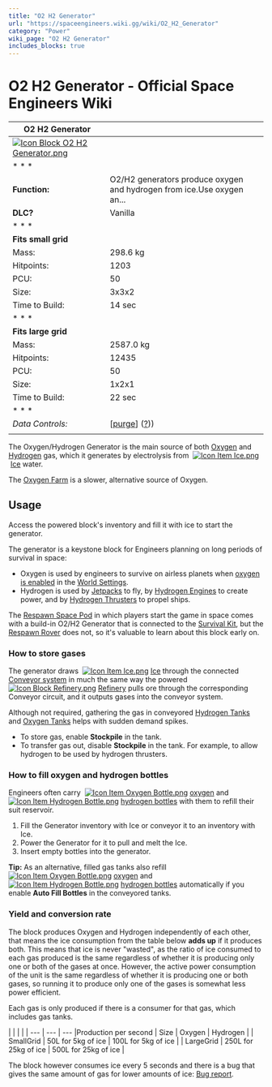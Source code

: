 ```yaml
---
title: "O2 H2 Generator"
url: "https://spaceengineers.wiki.gg/wiki/O2_H2_Generator"
category: "Power"
wiki_page: "O2 H2 Generator"
includes_blocks: true
---
```


# O2 H2 Generator - Official Space Engineers Wiki

| O2 H2 Generator |     |
| --- | --- |
| [![Icon Block O2 H2 Generator.png](https://spaceengineers.wiki.gg/images/Icon_Block_O2_H2_Generator.png?60936f)](https://spaceengineers.wiki.gg/wiki/File:Icon_Block_O2_H2_Generator.png) |     |
| * * * |     |
| **Function:** | O2/H2 generators produce oxygen and hydrogen from ice.Use oxygen an... |
| **DLC?** | Vanilla |
| * * * |     |
| **Fits small grid** |     |
| Mass: | 298.6 kg |
| Hitpoints: | 1203 |
| PCU: | 50  |
| Size: | 3x3x2 |
| Time to Build: | 14 sec |
| * * * |     |
| **Fits large grid** |     |
| Mass: | 2587.0 kg |
| Hitpoints: | 12435 |
| PCU: | 50  |
| Size: | 1x2x1 |
| Time to Build: | 22 sec |
| * * * |     |
| _Data Controls:_ | \[[purge](https://spaceengineers.wiki.gg/wiki/O2_H2_Generator?action=purge)\] ([?](https://spaceengineers.wiki.gg/wiki/Template:Info_Block))) |
|     |     |

The Oxygen/Hydrogen Generator is the main source of both [Oxygen](https://spaceengineers.wiki.gg/wiki/Oxygen "Oxygen") and [Hydrogen](https://spaceengineers.wiki.gg/wiki/Hydrogen "Hydrogen") gas, which it generates by electrolysis from  [![Icon Item Ice.png](https://spaceengineers.wiki.gg/images/thumb/Icon_Item_Ice.png/21px-Icon_Item_Ice.png?f8a728)](https://spaceengineers.wiki.gg/wiki/Ice "Ice") [Ice](https://spaceengineers.wiki.gg/wiki/Ice "Ice") water.

The [Oxygen Farm](https://spaceengineers.wiki.gg/wiki/Oxygen_Farm "Oxygen Farm") is a slower, alternative source of Oxygen.

## Usage

Access the powered block's inventory and fill it with ice to start the generator.

The generator is a keystone block for Engineers planning on long periods of survival in space:

*   Oxygen is used by engineers to survive on airless planets when [oxygen is enabled](https://spaceengineers.wiki.gg/wiki/Airtightness "Airtightness") in the [World Settings](https://spaceengineers.wiki.gg/wiki/World_Settings "World Settings").
*   Hydrogen is used by [Jetpacks](https://spaceengineers.wiki.gg/wiki/Jetpack "Jetpack") to fly, by [Hydrogen Engines](https://spaceengineers.wiki.gg/wiki/Hydrogen_Engine "Hydrogen Engine") to create power, and by [Hydrogen Thrusters](https://spaceengineers.wiki.gg/wiki/Hydrogen_Thruster "Hydrogen Thruster") to propel ships.

The [Respawn Space Pod](https://spaceengineers.wiki.gg/wiki/Respawn_Space_Pod "Respawn Space Pod") in which players start the game in space comes with a build-in O2/H2 Generator that is connected to the [Survival Kit](https://spaceengineers.wiki.gg/wiki/Survival_Kit "Survival Kit"), but the [Respawn Rover](https://spaceengineers.wiki.gg/wiki/Respawn_Rover "Respawn Rover") does not, so it's valuable to learn about this block early on.

### How to store gases

The generator draws  [![Icon Item Ice.png](https://spaceengineers.wiki.gg/images/thumb/Icon_Item_Ice.png/21px-Icon_Item_Ice.png?f8a728)](https://spaceengineers.wiki.gg/wiki/Ice "Ice") [Ice](https://spaceengineers.wiki.gg/wiki/Ice "Ice") through the connected [Conveyor system](https://spaceengineers.wiki.gg/wiki/Conveyor_system "Conveyor system") in much the same way the powered  [![Icon Block Refinery.png](https://spaceengineers.wiki.gg/images/thumb/Icon_Block_Refinery.png/21px-Icon_Block_Refinery.png?a9b68a)](https://spaceengineers.wiki.gg/wiki/Refinery "Refinery") [Refinery](https://spaceengineers.wiki.gg/wiki/Refinery "Refinery") pulls ore through the corresponding Conveyor circuit, and it outputs gases into the conveyor system.

Although not required, gathering the gas in conveyored [Hydrogen Tanks](https://spaceengineers.wiki.gg/wiki/Hydrogen_Tank "Hydrogen Tank") and [Oxygen Tanks](https://spaceengineers.wiki.gg/wiki/Oxygen_Tank "Oxygen Tank") helps with sudden demand spikes.

*   To store gas, enable **Stockpile** in the tank.
*   To transfer gas out, disable **Stockpile** in the tank. For example, to allow hydrogen to be used by hydrogen thrusters.

### How to fill oxygen and hydrogen bottles

Engineers often carry  [![Icon Item Oxygen Bottle.png](https://spaceengineers.wiki.gg/images/thumb/Icon_Item_Oxygen_Bottle.png/21px-Icon_Item_Oxygen_Bottle.png?d2b25e)](https://spaceengineers.wiki.gg/wiki/Oxygen_Bottle "Oxygen Bottle") [oxygen](https://spaceengineers.wiki.gg/wiki/Oxygen_Bottle "Oxygen Bottle") and  [![Icon Item Hydrogen Bottle.png](https://spaceengineers.wiki.gg/images/thumb/Icon_Item_Hydrogen_Bottle.png/21px-Icon_Item_Hydrogen_Bottle.png?ac0a2e)](https://spaceengineers.wiki.gg/wiki/Hydrogen_Bottle "Hydrogen Bottle") [hydrogen bottles](https://spaceengineers.wiki.gg/wiki/Hydrogen_Bottle "Hydrogen Bottle") with them to refill their suit reservoir.

1.  Fill the Generator inventory with Ice or conveyor it to an inventory with Ice.
2.  Power the Generator for it to pull and melt the Ice.
3.  Insert empty bottles into the generator.

**Tip:** As an alternative, filled gas tanks also refill  [![Icon Item Oxygen Bottle.png](https://spaceengineers.wiki.gg/images/thumb/Icon_Item_Oxygen_Bottle.png/21px-Icon_Item_Oxygen_Bottle.png?d2b25e)](https://spaceengineers.wiki.gg/wiki/Oxygen_Bottle "Oxygen Bottle") [oxygen](https://spaceengineers.wiki.gg/wiki/Oxygen_Bottle "Oxygen Bottle") and  [![Icon Item Hydrogen Bottle.png](https://spaceengineers.wiki.gg/images/thumb/Icon_Item_Hydrogen_Bottle.png/21px-Icon_Item_Hydrogen_Bottle.png?ac0a2e)](https://spaceengineers.wiki.gg/wiki/Hydrogen_Bottle "Hydrogen Bottle") [hydrogen bottles](https://spaceengineers.wiki.gg/wiki/Hydrogen_Bottle "Hydrogen Bottle") automatically if you enable **Auto Fill Bottles** in the conveyored tanks.

### Yield and conversion rate

The block produces Oxygen and Hydrogen independently of each other, that means the ice consumption from the table below **adds up** if it produces both. This means that ice is never "wasted", as the ratio of ice consumed to each gas produced is the same regardless of whether it is producing only one or both of the gases at once. However, the active power consumption of the unit is the same regardless of whether it is producing one or both gases, so running it to produce only one of the gases is somewhat less power efficient.

Each gas is only produced if there is a consumer for that gas, which includes gas tanks.

|     |     |     |
| --- | --- | --- |Production per second
| Size | Oxygen | Hydrogen |
| SmallGrid | 50L for 5kg of ice | 100L for 5kg of ice |
| LargeGrid | 250L for 25kg of ice | 500L for 25kg of ice |

The block however consumes ice every 5 seconds and there is a bug that gives the same amount of gas for lower amounts of ice: [Bug report](https://support.keenswh.com/spaceengineers/pc/topic/1kg-of-ice-produces-excessive-amounts-of-hydrogen-and-oxygen).
